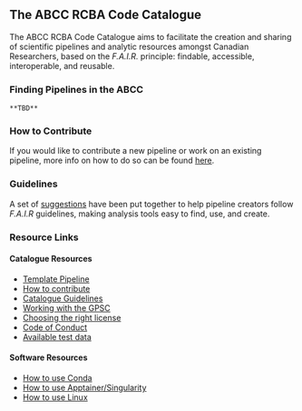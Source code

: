 ## The ABCC RCBA Code Catalogue
The ABCC RCBA Code Catalogue aims to facilitate the creation and sharing of scientific pipelines and analytic resources amongst Canadian Researchers, based on the *F.A.I.R.* principle: findable, accessible, interoperable, and reusable. 

### Finding Pipelines in the ABCC
    **TBD**

### How to Contribute  
If you would like to contribute a new pipeline or work on an existing pipeline, more info on how to do so can be found [here](how_to_contribute.md).

### Guidelines
A set of [suggestions](pipeline_guidelines.md) have been put together to help pipeline creators follow *F.A.I.R* guidelines, making analysis tools easy to find, use, and create.

### Resource Links
#### Catalogue Resources
- [Template Pipeline](https://gccode.ssc-spc.gc.ca/abcc_rcba/abcc_rcba_pipeline_template)
- [How to contribute](./Guides/how_to_contribute.md)
- [Catalogue Guidelines](pipeline_guidelines.md)
- [Working with the GPSC](./Guides/GPSC_guide.md)
- [Choosing the right license](https://www.canada.ca/en/government/system/digital-government/digital-government-innovations/open-source-software/guide-for-publishing-open-source-code.html#toc04)
- [Code of Conduct]()
- [Available test data]()
#### Software Resources
- [How to use Conda](https://github.com/GRDI-GenARCC/tutorials-and-workshops/tree/main/Conda)
- [How to use Apptainer/Singularity](./Guides/apptainer_guide.md)
- [How to use Linux](https://github.com/GRDI-GenARCC/tutorials-and-workshops/tree/main/Introduction_to_Linux)

